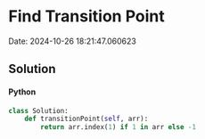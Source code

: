 # Find Transition Point

Date: 2024-10-26 18:21:47.060623

## Solution

#### Python
```python
class Solution:
    def transitionPoint(self, arr): 
        return arr.index(1) if 1 in arr else -1
 ```